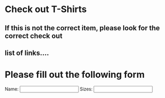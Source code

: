 <html>
    <head>
           <h1> Check out T-Shirts</h1>
           <h2> If this is not the correct item, please look for the correct check out </h2>
        <h2> list of links.... </h2>
    </head>
    <body>
        <h1> Please fill out the following form </h1>
        <form>
            <label for="name"> Name:</label>
            <input type="text" id="name" name="name">
            <label for="size"> Sizes:</label>
            <input type="text" id="size" name="size">
        </form>
    </body>
</html>
